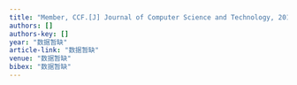 ```yaml
---
title: "Member, CCF.[J] Journal of Computer Science and Technology, 2011, V26 (4): 588-599 Hong Mei (梅宏), Fellow, CCF, and Xuan-Zhe Liu (刘譞哲), Member, CCF"
authors: []
authors-key: []
year: "数据暂缺"
article-link: "数据暂缺"
venue: "数据暂缺"
bibex: "数据暂缺"
---
```

